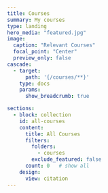 ```yaml
---
title: Courses
summary: My courses
type: landing
hero_media: "featured.jpg"
image:
  caption: "Relevant Courses"
  focal_point: "Center"
  preview_only: false
cascade:
  - target:
      path: '{/courses/**}'
    type: docs
    params:
      show_breadcrumb: true

sections:
  - block: collection
    id: all-courses
    content:
      title: All Courses
      filters:
        folders:
          - courses
        exclude_featured: false
      count: 0   # show all
    design:
      view: citation
---
```

